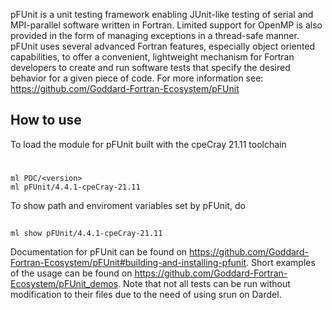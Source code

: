 pFUnit is a unit testing framework enabling JUnit-like testing of serial and MPI-parallel software written in Fortran. Limited support for OpenMP is also provided in the form of managing exceptions in a thread-safe manner.
pFUnit uses several advanced Fortran features, especially object oriented capabilities, to offer a convenient, lightweight mechanism for Fortran developers to create and run software tests that specify the desired behavior for a given piece of code.
For more information see: https://github.com/Goddard-Fortran-Ecosystem/pFUnit

## How to use

To load the module for pFUnit built with the cpeCray 21.11 toolchain

# 

```
ml PDC/<version>
ml pFUnit/4.4.1-cpeCray-21.11
```
To show path and enviroment variables set by pFUnit, do

## 

```
ml show pFUnit/4.4.1-cpeCray-21.11
```
Documentation for pFUnit can be found on https://github.com/Goddard-Fortran-Ecosystem/pFUnit#building-and-installing-pfunit.
Short examples of the usage can be found on https://github.com/Goddard-Fortran-Ecosystem/pFUnit_demos. Note that not all tests can be run without modification to their files due to the need of using srun on Dardel.
